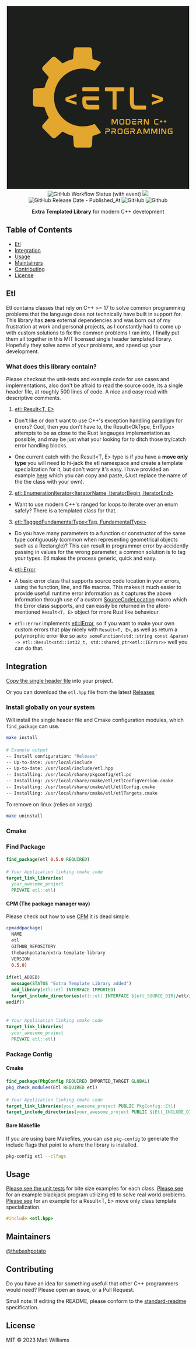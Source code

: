 <div align="center">
  <img width="500" height="500" src="logo.png">
</div>
<div align="center">
  <img alt="GitHub Workflow Status (with event)" src="https://img.shields.io/github/actions/workflow/status/thebashpotato/extra-template-library/cmake.yml?style=flat-square&logo=ubuntu&label=Build%20Status">
  <img src="https://img.shields.io/badge/standard--readme-OK-green.svg?style=flat-square">
  <img alt="GitHub Release Date - Published_At" src="https://img.shields.io/github/release-date/thebashpotato/extra-template-library?style=flat-square">
  <img alt="GitHub" src="https://img.shields.io/github/license/thebashpotato/extra-template-library?style=flat-square">
  <img alt="Github" src="https://img.shields.io/badge/C++-17, 20, 23-blue.svg?style=flat-square&logo=c%2B%2B">
  <br>
  <p><b>Extra Templated Library</b> for modern C++ development</p>
</div>

## Table of Contents

- [Etl](#etl)
- [Integration](#integration)
- [Usage](#usage)
- [Maintainers](#maintainers)
- [Contributing](#contributing)
- [License](#license)

## Etl

Etl contains classes that rely on C++ >= 17 to solve common programming problems that the language does not technically have
built in support for. This library has **zero** external dependencies and was born out of my frustration at work and personal projects, as I constantly had to come up with
custom solutions to fix the common problems I ran into, I finally put them all together in this MIT licensed single header templated library.
Hopefully they solve some of your problems, and speed up your development.

### What does this library contain?

Please checkout the unit-tests and example code for use cases and implementations, also don't be afraid to read the source code,
its a single header file, at roughly 500 lines of code. A nice and easy read with descriptive comments.

1. [etl::Result<T, E>](https://github.com/thebashpotato/extra-template-library/blob/main/etl/tests/result_test.cpp)

- Don't like or don't want to use C++'s exception handling paradigm for errors? Cool, then you don't have to, 
  the Result<OkType, ErrType> attempts to be as close to the Rust langauges implementation as possible,
  and may be just what your looking for to ditch those try/catch error handling blocks.

- One current catch with the Result<T, E> type is if you have a **move only type** you will need to hi-jack the etl namespace
  and create a template specialization for it, but don't worry it's easy. I have provided an example [here](https://github.com/thebashpotato/extra-template-library/blob/main/etl/examples/moveonly) which you can copy and paste, (Just replace the name of the the class with your own).

2. [etl::EnumerationIterator<IteratorName, IteratorBegin, IteratorEnd>](https://github.com/thebashpotato/extra-template-library/blob/main/etl/tests/enum_iterable_test.cpp)

- Want to use modern C++'s ranged for loops to iterate over an enum safely? There is a templated class for that.

3. [etl::TaggedFundamentalType<Tag, FundamentalType>](https://github.com/thebashpotato/extra-template-library/blob/main/etl/tests/tagged_type_test.cpp)

- Do you have many parameters to a function or constructor of the same type contiguously
  (common when representing geometrical objects such as a Rectangle)? This can result in programmer error by
  accidently passing in values for the wrong parameter, a common solution is to tag your types.
  Etl makes the process generic, quick and easy.

4. [etl::Error](https://github.com/thebashpotato/extra-template-library/blob/f1dcd42141c26f4826283d84ec39f87d364be621/etl/include/etl.hpp#L251)

- A basic error class that supports source code location in your errors, using the function, line, and file macros.
  This makes it much easier to provide usefull runtime error information as it captures the above information through use of a custom
  [SourceCodeLocation](https://github.com/thebashpotato/extra-template-library/blob/f1dcd42141c26f4826283d84ec39f87d364be621/etl/include/etl.hpp#L224) macro which the Error class supports, and can easily be returned in the afore-mentioned `Result<T, E>` object for more Rust like
  behaviour.

- `etl::Error` implements [etl::IError](https://github.com/thebashpotato/extra-template-library/blob/f1dcd42141c26f4826283d84ec39f87d364be621/etl/include/etl.hpp#L234), so if you want to make your own custom errors that play nicely with  `Result<T, E>`, as well as return a polymorphic error
like so `auto someFunction(std::string const &param) -> etl::Result<std::int32_t, std::shared_ptr<etl::IError>>` well you can do that.


## Integration


[Copy the single header file](extra-template-library/etl/include/etl.hpp) into your project.

Or you can download the `etl.hpp` file from the latest [Releases](https://github.com/thebashpotato/extra-template-library/releases)

### Install globally on your system

Will install the single header file and Cmake configuration modules, which `find_package` can use.

```bash
make install

# Example output
-- Install configuration: "Release"
-- Up-to-date: /usr/local/include
-- Up-to-date: /usr/local/include/etl.hpp
-- Installing: /usr/local/share/pkgconfig/etl.pc
-- Installing: /usr/local/share/cmake/etl/etlConfigVersion.cmake
-- Installing: /usr/local/share/cmake/etl/etlConfig.cmake
-- Installing: /usr/local/share/cmake/etl/etlTargets.cmake
```

To remove on linux (relies on xargs)

```bash
make uninstall
```

### Cmake

### Find Package

```cmake
find_package(etl 0.5.0 REQUIRED)

# Your Application linking cmake code
target_link_libraries(
  your_awesome_project
  PRIVATE etl::etl)
```

#### CPM (The package manager way)

Please check out how to use [CPM](https://github.com/cpm-cmake/CPM.cmake) it is dead simple.

```cmake
cpmaddpackage(
  NAME
  etl
  GITHUB_REPOSITORY
  thebashpotato/extra-template-library
  VERSION
  0.5.0)

if(etl_ADDED)
  message(STATUS "Extra Template Library added")
  add_library(etl::etl INTERFACE IMPORTED)
  target_include_directories(etl::etl INTERFACE ${etl_SOURCE_DIR}/etl/include)
endif()


# Your Application linking cmake code
target_link_libraries(
  your_awesome_project
  PRIVATE etl::etl)
```

### Package Config

#### Cmake

```cmake
find_package(PkgConfig REQUIRED IMPORTED_TARGET GLOBAL)
pkg_check_modules(Etl REQUIRED etl)

# Your Application linking cmake code
target_link_libraries(your_awesome_project PUBLIC PkgConfig::Etl)
target_include_directories(your_awesome_project PUBLIC ${Etl_INCLUDE_DIRS})
```

#### Bare Makefile

If you are using bare Makefiles, you can use `pkg-config` to generate the include flags that point to where the library is installed.

```bash
pkg-config etl --clfags
```

## Usage

[Please see the unit tests](extra-template-library/etl/tests) for bite size examples for each class.
[Please see](extra-template-library/etl/examples/blackjack) for an example blackjack program utilizing etl to solve real world problems.
[Please see](extra-template-library/etl/examples/moveonly) for an example for a Result<T, E> move only class template specialization.

```cpp
#include <etl.hpp>
```

## Maintainers

[@thebashpotato](https://github.com/thebashpotato)

## Contributing

Do you have an idea for something usefull that other C++ programmers would need? Please open an issue, or a Pull Request.

Small note: If editing the README, please conform to the [standard-readme](https://github.com/RichardLitt/standard-readme) specification.

## License

MIT © 2023 Matt Williams
